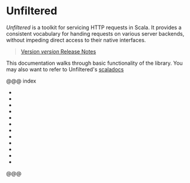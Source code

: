 Unfiltered
==========

*Unfiltered* is a toolkit for servicing HTTP requests in Scala. It
 provides a consistent vocabulary for handing requests on various
 server backends, without impeding direct access to their native
 interfaces.

> [Version $version$ Release Notes]($notes$)

This documentation walks through basic functionality of the
library. You may also want to refer to Unfiltered's
[scaladocs](http://www.javadoc.io/doc/ws.unfiltered/unfiltered_$scalaBinary$/$version$)

@@@ index

* [ ](01.md)
* [ ](02.md)
* [ ](03.md)
* [ ](04.md)
* [ ](05.md)
* [ ](06/00.md)
* [ ](07/00.md)
* [ ](08/00.md)
* [ ](09/00.md)
* [ ](10/00.md)
* [ ](11.md)
* [ ](99.md)

@@@
